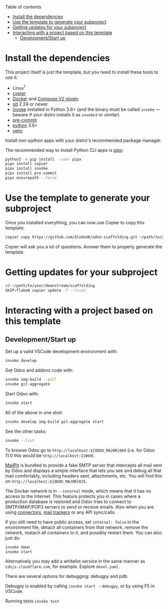 <!-- START doctoc generated TOC please keep comment here to allow auto update -->
<!-- DON'T EDIT THIS SECTION, INSTEAD RE-RUN doctoc TO UPDATE -->
<summary>Table of contents</summary>

- [Install the dependencies](#install-the-dependencies)
- [Use the template to generate your subproject](#use-the-template-to-generate-your-subproject)
- [Getting updates for your subproject](#getting-updates-for-your-subproject)
- [Interacting with a project based on this template](#interacting-with-a-project-based-on-this-template)
  - [Development/Start up](#developmentstart-up)

<!-- END doctoc generated TOC please keep comment here to allow auto update -->

# Install the dependencies

This project itself is just the template, but you need to install these tools to use it:

- Linux<sup>1</sup>
- [copier](https://github.com/copier-org/copier)
- [Docker](https://docs.docker.com/) and [Compose V2 plugin](https://docs.docker.com/compose/)
- [git](https://git-scm.com/) 2.24 or newer
- [invoke](https://www.pyinvoke.org/) installed in Python 3.6+ (and the binary must be
  called `invoke` — beware if your distro installs it as `invoke3` or similar).
- [pre-commit](https://pre-commit.com/)
- [python](https://www.python.org/) 3.6+
- [venv](https://docs.python.org/3/library/venv.html)

Install non-python apps with your distro's recommended package manager.

The recommended way to install Python CLI apps is [pipx](https://pipxproject.github.io/pipx/):

```bash
python3 -m pip install --user pipx
pipx install copier
pipx install invoke
pipx install pre-commit
pipx ensurepath --force
```

# Use the template to generate your subproject

Once you installed everything, you can now use Copier to copy this template:

```bash
copier copy https://github.com/GlodoUK/odoo-scaffolding.git ~/path/to/your/subproject
```

Copier will ask you a lot of questions. Answer them to properly generate the template.

# Getting updates for your subproject

```bash
cd ~/path/to/your/downstream/scaffolding
SKIP=flake8 copier update -f --trust
```

# Interacting with a project based on this template

## Development/Start up

Set up a valid VSCode development environment with:

```sh
invoke develop
```

Get Odoo and addons code with:

```bash
invoke img-build --pull
invoke git-aggregate
```

Start Odoo with:

```bash
invoke start
```

All of the above in one shot:

```bash
invoke develop img-build git-aggregate start
```

See the other tasks:

```bash
invoke --list
```

To browse Odoo go to `http://localhost:${ODOO_MAJOR}069` (i.e. for Odoo 11.0 this would
be `http://localhost:11069`).

[MailPit](https://github.com/axllent/mailpit) is bundled to provide a fake SMTP server that
intercepts all mail sent by Odoo and displays a simple interface that lets you see and
debug all that mail comfortably, including headers sent, attachments, etc.
You will find this on `http://localhost:${ODOO_MAJOR}025`.

The Docker network is in `--internal` mode, which means that it has no access to the
Internet. This feature protects you in cases where a production database is restored
and Odoo tries to connect to SMTP/IMAP/POP3 servers to send or receive emails. Also when
you are using [connectors](https://github.com/OCA/connector),
[mail trackers](https://www.odoo.com/apps/modules/browse?search=mail_tracking) or any
API sync/calls.

If you still need to have public access, set `internal: false` in the environment file,
detach all containers from that network, remove the network, reatach all containers to
it, and possibly restart them. You can also just do:

```bash
invoke down
invoke start
```

Alternatively you may add a whitelist service in the same manner as `cdnjs.cloudflare.com`, for example. Explore `devel.yaml`.

There are several options for debugging: debugpy and pdb.

Debugpy is enabled by calling `invoke start --debugpy`, or by using F5 in VSCode.

Running tests `invoke test`
